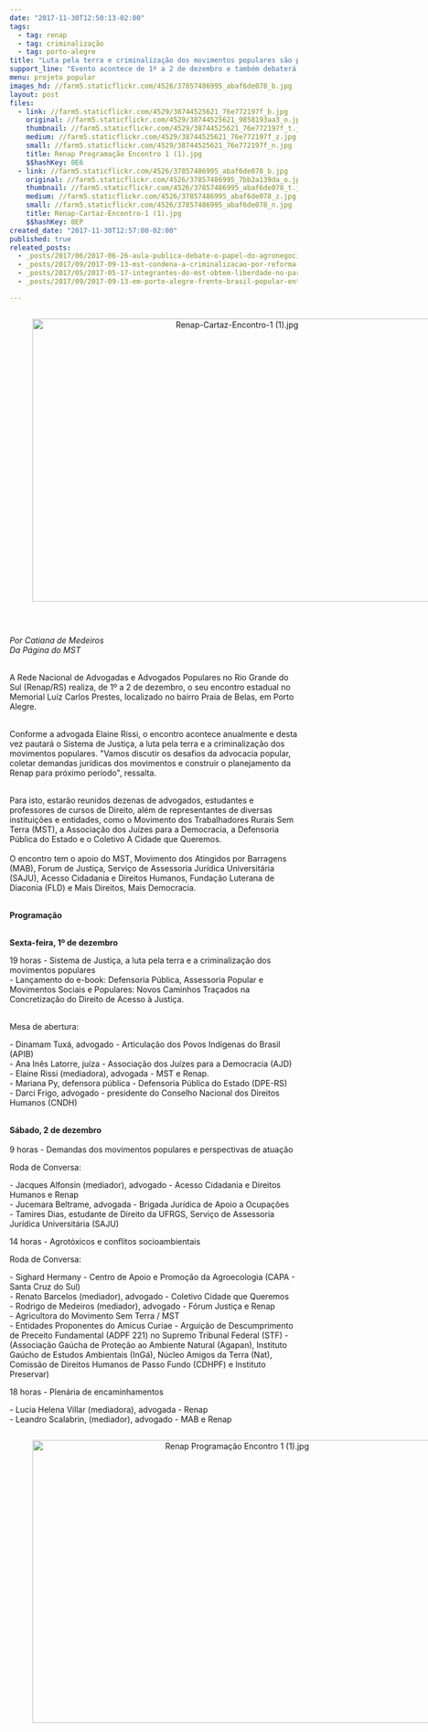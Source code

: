 ```yaml
---
date: "2017-11-30T12:50:13-02:00"
tags:
  - tag: renap
  - tag: criminalização
  - tag: porto-alegre
title: "Luta pela terra e criminalização dos movimentos populares são pautas de encontro da Renap em Porto Alegre\n"
support_line: "Evento acontece de 1º a 2 de dezembro e também debaterá questões referentes ao Sistema e Justiça\n"
menu: projeto popular
images_hd: //farm5.staticflickr.com/4526/37857486995_abaf6de078_b.jpg
layout: post
files:
  - link: //farm5.staticflickr.com/4529/38744525621_76e772197f_b.jpg
    original: //farm5.staticflickr.com/4529/38744525621_9858193aa3_o.jpg
    thumbnail: //farm5.staticflickr.com/4529/38744525621_76e772197f_t.jpg
    medium: //farm5.staticflickr.com/4529/38744525621_76e772197f_z.jpg
    small: //farm5.staticflickr.com/4529/38744525621_76e772197f_n.jpg
    title: Renap Programação Encontro 1 (1).jpg
    $$hashKey: 0E6
  - link: //farm5.staticflickr.com/4526/37857486995_abaf6de078_b.jpg
    original: //farm5.staticflickr.com/4526/37857486995_7bb2a139da_o.jpg
    thumbnail: //farm5.staticflickr.com/4526/37857486995_abaf6de078_t.jpg
    medium: //farm5.staticflickr.com/4526/37857486995_abaf6de078_z.jpg
    small: //farm5.staticflickr.com/4526/37857486995_abaf6de078_n.jpg
    title: Renap-Cartaz-Encontro-1 (1).jpg
    $$hashKey: 0EP
created_date: "2017-11-30T12:57:00-02:00"
published: true
releated_posts:
  - _posts/2017/06/2017-06-26-aula-publica-debate-o-papel-do-agronegocio-no-golpe-e-o-acesso-aos-alimentos-saudaveis.md
  - _posts/2017/09/2017-09-13-mst-condena-a-criminalizacao-por-reforma-agraria-no-estado-de-sp.md
  - _posts/2017/05/2017-05-17-integrantes-do-mst-obtem-liberdade-no-parana.md
  - _posts/2017/09/2017-09-13-em-porto-alegre-frente-brasil-popular-entrega-jornal-sobre-conjuntura-politica-brasileira.md

---
```

<div style="text-align:center">
<figure class="image" style="display:inline-block"><img alt="Renap-Cartaz-Encontro-1 (1).jpg" height="495" src="//farm5.staticflickr.com/4526/37857486995_abaf6de078_b.jpg" width="700" />
<figcaption></figcaption>
</figure>
</div>

<p>&nbsp;</p>

<p><em>Por Catiana de Medeiros<br />
Da P&aacute;gina do MST&nbsp;</em></p>

<p><br />
A Rede Nacional de Advogadas e Advogados Populares no Rio Grande do Sul (Renap/RS) realiza, de 1&ordm; a 2 de dezembro, o seu encontro estadual no Memorial Lu&iacute;z Carlos Prestes, localizado no bairro Praia de Belas, em Porto Alegre.</p>

<p><br />
Conforme a advogada Elaine Rissi, o encontro acontece anualmente e desta vez pautar&aacute; o Sistema de Justi&ccedil;a, a luta pela terra e a criminaliza&ccedil;&atilde;o dos movimentos populares. &quot;Vamos discutir os desafios da advocacia popular, coletar demandas jur&iacute;dicas dos movimentos e construir o planejamento da Renap para pr&oacute;ximo per&iacute;odo&quot;, ressalta.</p>

<p><br />
Para isto, estar&atilde;o reunidos dezenas de advogados, estudantes e professores de cursos de Direito, al&eacute;m de representantes de diversas institui&ccedil;&otilde;es e entidades, como o Movimento dos Trabalhadores Rurais Sem Terra (MST), a Associa&ccedil;&atilde;o dos Ju&iacute;zes para a Democracia, a Defensoria P&uacute;blica do Estado e o Coletivo A Cidade que Queremos.<br />
<br />
O encontro tem o apoio do MST, Movimento dos Atingidos por Barragens (MAB), Forum de Justi&ccedil;a, Servi&ccedil;o de Assessoria Jur&iacute;dica Universit&aacute;ria (SAJU), Acesso Cidadania e Direitos Humanos, Funda&ccedil;&atilde;o Luterana de Diaconia (FLD) e Mais Direitos, Mais Democracia.</p>

<p><br />
<strong>Programa&ccedil;&atilde;o</strong></p>

<p><br />
<strong>Sexta-feira, 1&ordm; de dezembro</strong></p>

<p>19 horas - Sistema de Justi&ccedil;a, a luta pela terra e a criminaliza&ccedil;&atilde;o dos movimentos populares<br />
- Lan&ccedil;amento do e-book: Defensoria P&uacute;blica, Assessoria Popular e Movimentos Sociais e Populares: Novos Caminhos Tra&ccedil;ados na Concretiza&ccedil;&atilde;o do Direito de Acesso &agrave; Justi&ccedil;a.</p>

<p><br />
Mesa de abertura:</p>

<p>- Dinamam Tux&aacute;, advogado - Articula&ccedil;&atilde;o dos Povos Ind&iacute;genas do Brasil (APIB)<br />
- Ana In&ecirc;s Latorre, ju&iacute;za - Associa&ccedil;&atilde;o dos Ju&iacute;zes para a Democracia (AJD)<br />
- Elaine Rissi (mediadora), advogada - MST e Renap.<br />
- Mariana Py, defensora p&uacute;blica - Defensoria P&uacute;blica do Estado (DPE-RS)<br />
- Darci Frigo, advogado - presidente do Conselho Nacional dos Direitos Humanos (CNDH)</p>

<p><br />
<strong>S&aacute;bado, 2 de dezembro</strong><br />
<br />
9 horas - Demandas dos movimentos populares e perspectivas de atua&ccedil;&atilde;o</p>

<p>Roda de Conversa:</p>

<p>- Jacques Alfonsin (mediador), advogado - Acesso Cidadania e Direitos Humanos e Renap<br />
- Jucemara Beltrame, advogada - Brigada Jur&iacute;dica de Apoio a Ocupa&ccedil;&otilde;es<br />
- Tamires Dias, estudante de Direito da UFRGS, Servi&ccedil;o de Assessoria Jur&iacute;dica Universit&aacute;ria (SAJU)</p>

<p>14 horas - Agrot&oacute;xicos e conflitos socioambientais</p>

<p>Roda de Conversa:</p>

<p>- Sighard Hermany - Centro de Apoio e Promo&ccedil;&atilde;o da Agroecologia (CAPA - Santa Cruz do Sul)<br />
- Renato Barcelos (mediador), advogado - Coletivo Cidade que Queremos<br />
- Rodrigo de Medeiros (mediador), advogado - F&oacute;rum Justi&ccedil;a e Renap<br />
- Agricultora do Movimento Sem Terra / MST<br />
- Entidades Proponentes do Amicus Curiae - Argui&ccedil;&atilde;o de Descumprimento de Preceito Fundamental (ADPF 221) no Supremo Tribunal Federal (STF) - (Associa&ccedil;&atilde;o Ga&uacute;cha de Prote&ccedil;&atilde;o ao Ambiente Natural (Agapan), Instituto Ga&uacute;cho de Estudos Ambientais (InG&aacute;), N&uacute;cleo Amigos da Terra (Nat), Comiss&atilde;o de Direitos Humanos de Passo Fundo (CDHPF) e Instituto Preservar)</p>

<p>18 horas - Plen&aacute;ria de encaminhamentos</p>

<p>- Lucia Helena Villar (mediadora), advogada - Renap<br />
- Leandro Scalabrin, (mediador), advogado - MAB e Renap</p>

<div style="text-align:center">
<figure class="image" style="display:inline-block"><img alt="Renap Programação Encontro 1 (1).jpg" height="495" src="//farm5.staticflickr.com/4529/38744525621_76e772197f_b.jpg" width="700" />
<figcaption></figcaption>
</figure>
</div>

<p>&nbsp;</p>
